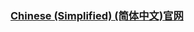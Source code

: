 ### <a href="https://marketplace.visualstudio.com/items?itemName=MS-CEINTL.vscode-language-pack-zh-hans" target="_blank">Chinese (Simplified) (简体中文)官网</a>
